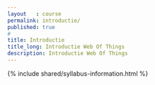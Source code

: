 ```yaml
---
layout   : course
permalink: introductie/
published: true
#
title: Introductie
title_long: Introductie Web Of Things
description: Introductie Web Of Things
---
```


{% include shared/syllabus-information.html %}